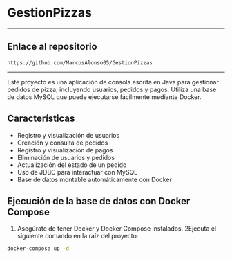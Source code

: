 # GestionPizzas

---

## Enlace al repositorio

```
https://github.com/MarcosAlonso05/GestionPizzas
```

---

Este proyecto es una aplicación de consola escrita en Java para gestionar pedidos de pizza, incluyendo usuarios, pedidos y pagos. 
Utiliza una base de datos MySQL que puede ejecutarse fácilmente mediante Docker.

## Características

- Registro y visualización de usuarios
- Creación y consulta de pedidos
- Registro y visualización de pagos
- Eliminación de usuarios y pedidos
- Actualización del estado de un pedido
- Uso de JDBC para interactuar con MySQL
- Base de datos montable automáticamente con Docker

## Ejecución de la base de datos con Docker Compose

1. Asegúrate de tener Docker y Docker Compose instalados.
2Ejecuta el siguiente comando en la raíz del proyecto:

```bash
docker-compose up -d
```